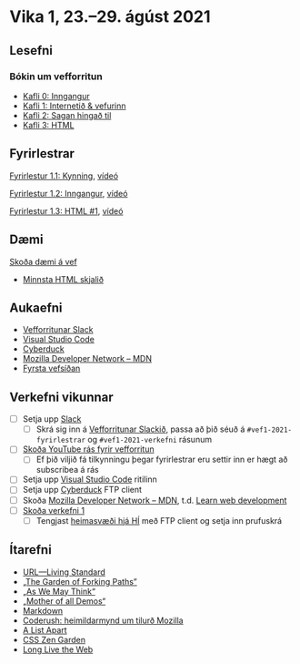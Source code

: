 # Vika 1, 23.–29. ágúst 2021

## Lesefni

### Bókin um vefforritun

* [Kafli 0: Inngangur](https://bok.vefforritun.is/00.inngangur.html)
* [Kafli 1: Internetið & vefurinn](https://bok.vefforritun.is/01.internetid.html)
* [Kafli 2: Sagan hingað til](https://bok.vefforritun.is/02.saga.html)
* [Kafli 3: HTML](https://bok.vefforritun.is/03.html.html)

## Fyrirlestrar

[Fyrirlestur 1.1: Kynning](01.1.kynning.md), [vídeó]()

[Fyrirlestur 1.2: Inngangur](01.2.inngangur.md), [vídeó]()

[Fyrirlestur 1.3: HTML #1](01.3.html.md), [vídeó]()

## Dæmi

[Skoða dæmi á vef](https://vefforritun.github.io/vef1-2021/vikur/01/)

* [Minnsta HTML skjalið](daemi/minnsta.html)

## Aukaefni

* [Vefforritunar Slack](https://vefforritun.slack.com/)
* [Visual Studio Code](https://code.visualstudio.com/)
* [Cyberduck](https://cyberduck.io/download/)
* [Mozilla Developer Network – MDN](https://developer.mozilla.org/)
* [Fyrsta vefsíðan](http://info.cern.ch/hypertext/WWW/TheProject.html)

## Verkefni vikunnar

* [ ] Setja upp [Slack](https://slack.com)
  - [ ] Skrá sig inn á [Vefforritunar Slackið](https://vefforritun.slack.com/), passa að þið séuð á `#vef1-2021-fyrirlestrar` og `#vef1-2021-verkefni` rásunum
* [ ] [Skoða YouTube rás fyrir vefforritun](https://www.youtube.com/channel/UCPtLVvj-XXcHWEGLuFCrGMg)
  - [ ] Ef þið viljið fá tilkynningu þegar fyrirlestrar eru settir inn er hægt að subscribea á rás
* [ ] Setja upp [Visual Studio Code](https://code.visualstudio.com/) ritilinn
* [ ] Setja upp [Cyberduck](https://cyberduck.io/download/) FTP client
* [ ] Skoða [Mozilla Developer Network – MDN](https://developer.mozilla.org/), t.d. [Learn web development](https://developer.mozilla.org/en-US/docs/Learn)
* [ ] [Skoða verkefni 1](https://github.com/vefforritun/vef1-2021-v1)
  - [ ] Tengjast [heimasvæði hjá HÍ](https://uts.hi.is/node/155) með FTP client og setja inn prufuskrá

## Ítarefni

* [URL—Living Standard](https://url.spec.whatwg.org/)
* [„The Garden of Forking Paths”](http://www.coldbacon.com/writing/borges-garden.html)
* [„As We May Think“](http://www.theatlantic.com/magazine/archive/1945/07/as-we-may-think/303881/?single_page=true)
* [„Mother of all Demos“](https://www.youtube.com/watch?v=yJDv-zdhzMY)
* [Markdown](https://daringfireball.net/projects/markdown/)
* [Coderush: heimildarmynd um tilurð Mozilla](http://www.clickmovement.org/coderush)
* [A List Apart](http://alistapart.com/)
* [CSS Zen Garden](http://www.csszengarden.com/)
* [Long Live the Web](http://www.scientificamerican.com/article.cfm?id=long-live-the-web)
